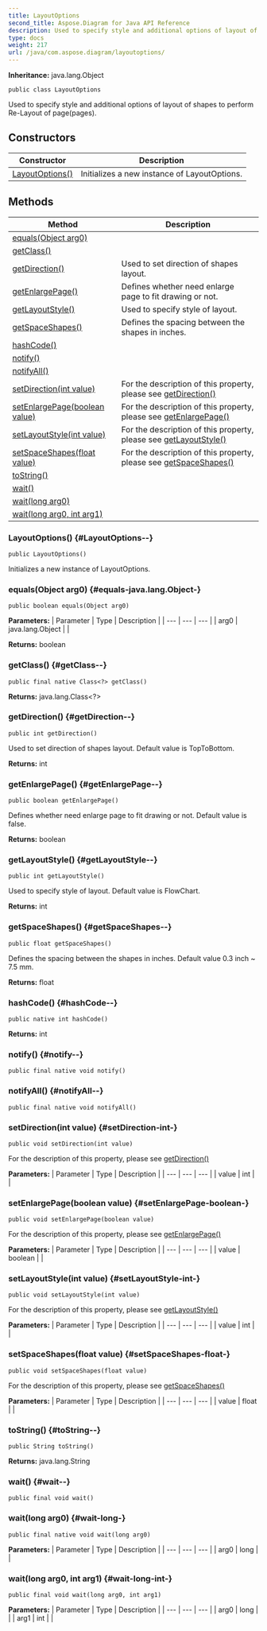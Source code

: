 ```yaml
---
title: LayoutOptions
second_title: Aspose.Diagram for Java API Reference
description: Used to specify style and additional options of layout of shapes  to perform Re-Layout of pagepages.
type: docs
weight: 217
url: /java/com.aspose.diagram/layoutoptions/
---
```


**Inheritance:**
java.lang.Object
```
public class LayoutOptions
```

Used to specify style and additional options of layout of shapes to perform Re-Layout of page(pages).
## Constructors

| Constructor | Description |
| --- | --- |
| [LayoutOptions()](#LayoutOptions--) | Initializes a new instance of LayoutOptions. |
## Methods

| Method | Description |
| --- | --- |
| [equals(Object arg0)](#equals-java.lang.Object-) |  |
| [getClass()](#getClass--) |  |
| [getDirection()](#getDirection--) | Used to set direction of shapes layout. |
| [getEnlargePage()](#getEnlargePage--) | Defines whether need enlarge page to fit drawing or not. |
| [getLayoutStyle()](#getLayoutStyle--) | Used to specify style of layout. |
| [getSpaceShapes()](#getSpaceShapes--) | Defines the spacing between the shapes in inches. |
| [hashCode()](#hashCode--) |  |
| [notify()](#notify--) |  |
| [notifyAll()](#notifyAll--) |  |
| [setDirection(int value)](#setDirection-int-) | For the description of this property, please see [getDirection()](../../com.aspose.diagram/layoutoptions\#getDirection--) |
| [setEnlargePage(boolean value)](#setEnlargePage-boolean-) | For the description of this property, please see [getEnlargePage()](../../com.aspose.diagram/layoutoptions\#getEnlargePage--) |
| [setLayoutStyle(int value)](#setLayoutStyle-int-) | For the description of this property, please see [getLayoutStyle()](../../com.aspose.diagram/layoutoptions\#getLayoutStyle--) |
| [setSpaceShapes(float value)](#setSpaceShapes-float-) | For the description of this property, please see [getSpaceShapes()](../../com.aspose.diagram/layoutoptions\#getSpaceShapes--) |
| [toString()](#toString--) |  |
| [wait()](#wait--) |  |
| [wait(long arg0)](#wait-long-) |  |
| [wait(long arg0, int arg1)](#wait-long-int-) |  |
### LayoutOptions() {#LayoutOptions--}
```
public LayoutOptions()
```


Initializes a new instance of LayoutOptions.

### equals(Object arg0) {#equals-java.lang.Object-}
```
public boolean equals(Object arg0)
```




**Parameters:**
| Parameter | Type | Description |
| --- | --- | --- |
| arg0 | java.lang.Object |  |

**Returns:**
boolean
### getClass() {#getClass--}
```
public final native Class<?> getClass()
```




**Returns:**
java.lang.Class<?>
### getDirection() {#getDirection--}
```
public int getDirection()
```


Used to set direction of shapes layout. Default value is TopToBottom.

**Returns:**
int
### getEnlargePage() {#getEnlargePage--}
```
public boolean getEnlargePage()
```


Defines whether need enlarge page to fit drawing or not. Default value is false.

**Returns:**
boolean
### getLayoutStyle() {#getLayoutStyle--}
```
public int getLayoutStyle()
```


Used to specify style of layout. Default value is FlowChart.

**Returns:**
int
### getSpaceShapes() {#getSpaceShapes--}
```
public float getSpaceShapes()
```


Defines the spacing between the shapes in inches. Default value 0.3 inch ~ 7.5 mm.

**Returns:**
float
### hashCode() {#hashCode--}
```
public native int hashCode()
```




**Returns:**
int
### notify() {#notify--}
```
public final native void notify()
```




### notifyAll() {#notifyAll--}
```
public final native void notifyAll()
```




### setDirection(int value) {#setDirection-int-}
```
public void setDirection(int value)
```


For the description of this property, please see [getDirection()](../../com.aspose.diagram/layoutoptions\#getDirection--)

**Parameters:**
| Parameter | Type | Description |
| --- | --- | --- |
| value | int |  |

### setEnlargePage(boolean value) {#setEnlargePage-boolean-}
```
public void setEnlargePage(boolean value)
```


For the description of this property, please see [getEnlargePage()](../../com.aspose.diagram/layoutoptions\#getEnlargePage--)

**Parameters:**
| Parameter | Type | Description |
| --- | --- | --- |
| value | boolean |  |

### setLayoutStyle(int value) {#setLayoutStyle-int-}
```
public void setLayoutStyle(int value)
```


For the description of this property, please see [getLayoutStyle()](../../com.aspose.diagram/layoutoptions\#getLayoutStyle--)

**Parameters:**
| Parameter | Type | Description |
| --- | --- | --- |
| value | int |  |

### setSpaceShapes(float value) {#setSpaceShapes-float-}
```
public void setSpaceShapes(float value)
```


For the description of this property, please see [getSpaceShapes()](../../com.aspose.diagram/layoutoptions\#getSpaceShapes--)

**Parameters:**
| Parameter | Type | Description |
| --- | --- | --- |
| value | float |  |

### toString() {#toString--}
```
public String toString()
```




**Returns:**
java.lang.String
### wait() {#wait--}
```
public final void wait()
```




### wait(long arg0) {#wait-long-}
```
public final native void wait(long arg0)
```




**Parameters:**
| Parameter | Type | Description |
| --- | --- | --- |
| arg0 | long |  |

### wait(long arg0, int arg1) {#wait-long-int-}
```
public final void wait(long arg0, int arg1)
```




**Parameters:**
| Parameter | Type | Description |
| --- | --- | --- |
| arg0 | long |  |
| arg1 | int |  |

